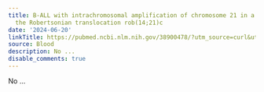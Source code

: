 ```yaml
---
title: B-ALL with intrachromosomal amplification of chromosome 21 in a carrier of
  the Robertsonian translocation rob(14;21)c
date: '2024-06-20'
linkTitle: https://pubmed.ncbi.nlm.nih.gov/38900478/?utm_source=curl&utm_medium=rss&utm_campaign=journals&utm_content=7603509&fc=None&ff=20240620182039&v=2.18.0.post9+e462414
source: Blood
description: No ...
disable_comments: true
---
```

No ...